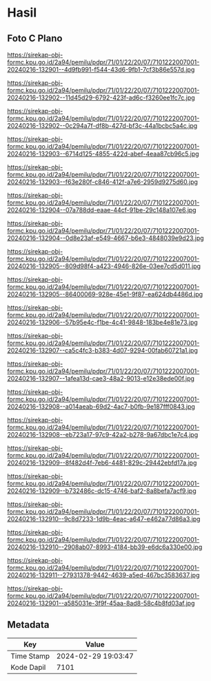 # Hasil

## Foto C Plano

https://sirekap-obj-formc.kpu.go.id/2a94/pemilu/pdpr/71/01/22/20/07/7101222007001-20240216-132901--4d9fb991-f544-43d6-9fb1-7cf3b86e557d.jpg

https://sirekap-obj-formc.kpu.go.id/2a94/pemilu/pdpr/71/01/22/20/07/7101222007001-20240216-132902--11d45d29-6792-423f-ad6c-f3260ee1fc7c.jpg

https://sirekap-obj-formc.kpu.go.id/2a94/pemilu/pdpr/71/01/22/20/07/7101222007001-20240216-132902--0c294a7f-df8b-427d-bf3c-44a1bcbc5a4c.jpg

https://sirekap-obj-formc.kpu.go.id/2a94/pemilu/pdpr/71/01/22/20/07/7101222007001-20240216-132903--6714d125-4855-422d-abef-4eaa87cb96c5.jpg

https://sirekap-obj-formc.kpu.go.id/2a94/pemilu/pdpr/71/01/22/20/07/7101222007001-20240216-132903--f63e280f-c846-412f-a7e6-2959d9275d60.jpg

https://sirekap-obj-formc.kpu.go.id/2a94/pemilu/pdpr/71/01/22/20/07/7101222007001-20240216-132904--07a788dd-eaae-44cf-91be-29c148a107e6.jpg

https://sirekap-obj-formc.kpu.go.id/2a94/pemilu/pdpr/71/01/22/20/07/7101222007001-20240216-132904--0d8e23af-e549-4667-b6e3-4848039e9d23.jpg

https://sirekap-obj-formc.kpu.go.id/2a94/pemilu/pdpr/71/01/22/20/07/7101222007001-20240216-132905--809d98f4-a423-4946-826e-03ee7cd5d011.jpg

https://sirekap-obj-formc.kpu.go.id/2a94/pemilu/pdpr/71/01/22/20/07/7101222007001-20240216-132905--86400069-928e-45e1-9f87-ea624db4486d.jpg

https://sirekap-obj-formc.kpu.go.id/2a94/pemilu/pdpr/71/01/22/20/07/7101222007001-20240216-132906--57b95e4c-f1be-4c41-9848-183be4e81e73.jpg

https://sirekap-obj-formc.kpu.go.id/2a94/pemilu/pdpr/71/01/22/20/07/7101222007001-20240216-132907--ca5c4fc3-b383-4d07-9294-00fab60721a1.jpg

https://sirekap-obj-formc.kpu.go.id/2a94/pemilu/pdpr/71/01/22/20/07/7101222007001-20240216-132907--1afea13d-cae3-48a2-9013-e12e38ede00f.jpg

https://sirekap-obj-formc.kpu.go.id/2a94/pemilu/pdpr/71/01/22/20/07/7101222007001-20240216-132908--a014aeab-69d2-4ac7-b0fb-9e187fff0843.jpg

https://sirekap-obj-formc.kpu.go.id/2a94/pemilu/pdpr/71/01/22/20/07/7101222007001-20240216-132908--eb723a17-97c9-42a2-b278-9a67dbc1e7c4.jpg

https://sirekap-obj-formc.kpu.go.id/2a94/pemilu/pdpr/71/01/22/20/07/7101222007001-20240216-132909--8f482d4f-7eb6-4481-829c-29442ebfd17a.jpg

https://sirekap-obj-formc.kpu.go.id/2a94/pemilu/pdpr/71/01/22/20/07/7101222007001-20240216-132909--b732486c-dc15-4746-baf2-8a8befa7acf9.jpg

https://sirekap-obj-formc.kpu.go.id/2a94/pemilu/pdpr/71/01/22/20/07/7101222007001-20240216-132910--9c8d7233-1d9b-4eac-a647-e462a77d86a3.jpg

https://sirekap-obj-formc.kpu.go.id/2a94/pemilu/pdpr/71/01/22/20/07/7101222007001-20240216-132910--2908ab07-8993-4184-bb39-e6dc6a330e00.jpg

https://sirekap-obj-formc.kpu.go.id/2a94/pemilu/pdpr/71/01/22/20/07/7101222007001-20240216-132911--27931378-9442-4639-a5ed-467bc3583637.jpg

https://sirekap-obj-formc.kpu.go.id/2a94/pemilu/pdpr/71/01/22/20/07/7101222007001-20240216-132901--a585031e-3f9f-45aa-8ad8-58c4b8fd03af.jpg


## Metadata

| Key        | Value               |
| ---------- | ------------------- |
| Time Stamp | 2024-02-29 19:03:47 |
| Kode Dapil | 7101                |



